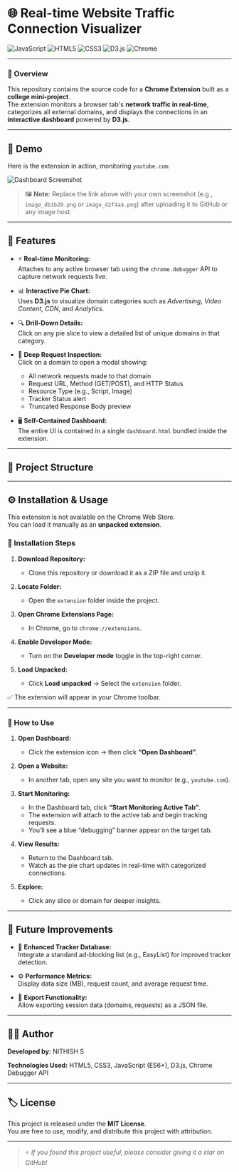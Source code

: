 # 🌐 Real-time Website Traffic Connection Visualizer

![JavaScript](https://img.shields.io/badge/JavaScript-ES6%2B-F7DF1E?logo=javascript)
![HTML5](https://img.shields.io/badge/HTML5-E34F26?logo=html5&logoColor=white)
![CSS3](https://img.shields.io/badge/CSS3-1572B6?logo=css3&logoColor=white)
![D3.js](https://img.shields.io/badge/D3.js-F9A03C?logo=d3dotjs&logoColor=white)
![Chrome](https://img.shields.io/badge/Chrome_Extension-Manifest_V3-4285F4?logo=googlechrome&logoColor=white)

---

### 📖 Overview
This repository contains the source code for a **Chrome Extension** built as a **college mini-project**.  
The extension monitors a browser tab's **network traffic in real-time**, categorizes all external domains, and displays the connections in an **interactive dashboard** powered by **D3.js**.

---

## 🎥 Demo

Here is the extension in action, monitoring `youtube.com`:

![Dashboard Screenshot](https://i.imgur.com/your-screenshot-url.png)

> 🖼️ **Note:** Replace the link above with your own screenshot (e.g., `image_db1b20.png` or `image_42f4a4.png`) after uploading it to GitHub or any image host.

---

## 🚀 Features

- ⚡ **Real-time Monitoring:**  
  Attaches to any active browser tab using the `chrome.debugger` API to capture network requests live.

- 📊 **Interactive Pie Chart:**  
  Uses **D3.js** to visualize domain categories such as *Advertising*, *Video Content*, *CDN*, and *Analytics*.

- 🔍 **Drill-Down Details:**  
  Click on any pie slice to view a detailed list of unique domains in that category.

- 🧠 **Deep Request Inspection:**  
  Click on a domain to open a modal showing:
  - All network requests made to that domain
  - Request URL, Method (GET/POST), and HTTP Status
  - Resource Type (e.g., Script, Image)
  - Tracker Status alert
  - Truncated Response Body preview

- 🖥️ **Self-Contained Dashboard:**  
  The entire UI is contained in a single `dashboard.html` bundled inside the extension.

---

## 🧩 Project Structure


---

## ⚙️ Installation & Usage

This extension is not available on the Chrome Web Store.  
You can load it manually as an **unpacked extension**.

### 🧱 Installation Steps

1. **Download Repository:**
   - Clone this repository or download it as a ZIP file and unzip it.

2. **Locate Folder:**
   - Open the `extension` folder inside the project.

3. **Open Chrome Extensions Page:**
   - In Chrome, go to `chrome://extensions`.

4. **Enable Developer Mode:**
   - Turn on the **Developer mode** toggle in the top-right corner.

5. **Load Unpacked:**
   - Click **Load unpacked** → Select the `extension` folder.

✅ The extension will appear in your Chrome toolbar.

---

### 🧭 How to Use

1. **Open Dashboard:**
   - Click the extension icon → then click **“Open Dashboard”**.

2. **Open a Website:**
   - In another tab, open any site you want to monitor (e.g., `youtube.com`).

3. **Start Monitoring:**
   - In the Dashboard tab, click **“Start Monitoring Active Tab”**.
   - The extension will attach to the active tab and begin tracking requests.
   - You’ll see a blue “debugging” banner appear on the target tab.

4. **View Results:**
   - Return to the Dashboard tab.
   - Watch as the pie chart updates in real-time with categorized connections.

5. **Explore:**
   - Click any slice or domain for deeper insights.

---

## 🔮 Future Improvements

- 🧾 **Enhanced Tracker Database:**  
  Integrate a standard ad-blocking list (e.g., EasyList) for improved tracker detection.

- ⚙️ **Performance Metrics:**  
  Display data size (MB), request count, and average request time.

- 💾 **Export Functionality:**  
  Allow exporting session data (domains, requests) as a JSON file.

---

## 🧑‍💻 Author
**Developed by:** NITHISH S

**Technologies Used:** HTML5, CSS3, JavaScript (ES6+), D3.js, Chrome Debugger API  

---

## 🏷️ License
This project is released under the **MIT License**.  
You are free to use, modify, and distribute this project with attribution.

---

> ⭐ *If you found this project useful, please consider giving it a star on GitHub!*
